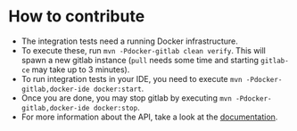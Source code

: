 # How to contribute


* The integration tests need a running Docker infrastructure.
* To execute these, run `mvn -Pdocker-gitlab clean verify`. This will spawn
  a new gitlab instance (`pull` needs some time and starting `gitlab-ce` may take up to 3 minutes).
* To run integration tests in your IDE, you need to execute `mvn -Pdocker-gitlab,docker-ide docker:start`.
* Once you are done, you may stop gitlab by executing `mvn -Pdocker-gitlab,docker-ide docker:stop`.
* For more information about the API, take a look at the [documentation](https://gitlab.com/help/api/README.md).